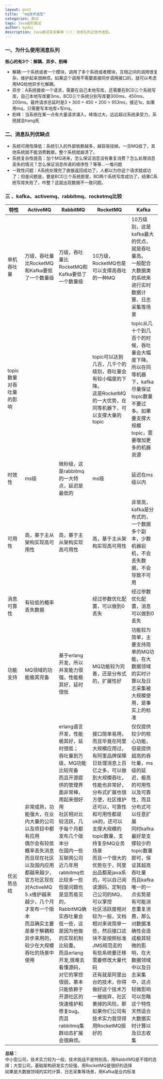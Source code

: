```yaml
---
layout: post
title:  "mq技术选型"
categories: 面试
tags: Java高阶面试
author: mydai
description: Java面试突击集锦（一）：消息队列之技术选型。
---
```



### 一、为什么使用消息队列
**核心的有3个：解耦、异步、削峰**
- 解耦:一个系统或者一个模块，调用了多个系统或者模块，互相之间的调用很复杂，维护起来很麻烦。如果这个调用不需要直接同步调用接口的，就可以考虑用MQ给他异步化解耦。
- 异步：A系统接收一个请求，需要在自己本地写库，还需要在BCD三个系统写库，自己本地写库要3ms，BCD三个系统分别写库要300ms、450ms、200ms。最终请求总延时是3 + 300 + 450 + 200 = 953ms，接近1s，如果用mq，只需要写本地库+写mq。
- 削峰：当系统在某一点有大量请求涌入，峰值过大，远远超过系统承受力，系统就会hang死

### 二、消息队列优缺点
- 系统可用性降低：系统引入的外部依赖越多，越容易挂掉。一旦MQ挂了，其他系统就不能消费数据，整个系统就崩溃了。
- 系统复杂性提高：加个MQ进来，怎么保证消息没有重复消费？怎么处理消息丢失的情况？怎么保证消息传递的顺序性？等等...一堆问题
- 一致性问题：A系统处理完了直接返回成功了，人都以为你这个请求就成功了；但是问题是，要是BCD三个系统那里，BD两个系统写库成功了，结果C系统写库失败了，咋整？这就出现数据不一致问题。

### 三 、kafka、activemq、rabbitmq、rocketmq比较

特性 | ActiveMQ | RabbitMQ | RocketMQ | Kafka
---|---|---|---|---
单机吞吐量 | 万级，吞吐量比RocketMQ和Kafka要低了一个数量级| 万级，吞吐量比RocketMQ和Kafka要低了一个数量级 | 10万级，RocketMQ也是可以支撑高吞吐的一种MQ|10万级别，这是kafka最大的优点，就是吞吐量高。<br/>一般配合大数据类的系统来进行实时数据计算、日志采集等场景
topic数量对吞吐量的影响 | | |topic可以达到几百，几千个的级别，吞吐量会有较小幅度的下降。<br/>这是RocketMQ的一大优势，在同等机器下，可以支撑大量的topic|topic从几十个到几百个的时候，吞吐量会大幅度下降。<br/>所以在同等机器下，kafka尽量保证topic数量不要过多。如果要支撑大规模topic，需要增加更多的机器资源
时效性 | ms级| 微秒级，这是rabbitmq的一大特点，延迟是最低的| ms级 |延迟在ms级以内
可用性 | 高，基于主从架构实现高可用性| 高，基于主从架构实现高可用性| 高，基于主从架构实现高可用性 |非常高，kafka是分布式的，一个数据多个副本，少数机器宕机，不会丢失数据，不会导致不可用
消息可靠性 |有较低的概率丢失数据| |经过参数优化配置，可以做到0丢失 |经过参数优化配置，消息可以做到0丢失
功能支持 | MQ领域的功能极其完备| 基于erlang开发，所以并发能力很强，性能极其好，延时很低| MQ功能较为完善，还是分布式的，扩展性好|功能较为简单，主要支持简单的MQ功能，在大数据领域的实时计算以及日志采集被大规模使用，是事实上的标准
优劣势总结 |非常成熟，功能强大，在业内大量的公司以及项目中都有应用<br/>偶尔会有较低概率丢失消息<br/>而且现在社区以及国内应用都越来越少，官方社区现在对ActiveMQ 5.x维护越来越少，几个月才发布一个版本<br/>而且确实主要是基于解耦和异步来用的，较少在大规模吞吐的场景中使用|erlang语言开发，性能极其好，延时很低；<br/>吞吐量到万级，MQ功能比较完备<br/>而且开源提供的管理界面非常棒，用起来很好用<br/>社区相对比较活跃，几乎每个月都发布几个版本分<br/>在国内一些互联网公司近几年用rabbitmq也比较多一些<br/>但是问题也是显而易见的，RabbitMQ确实吞吐量会低一些，这是因为他做的实现机制比较重。<br/>而且erlang开发,很难去看懂源码，对它的掌控很弱，基本只能依赖于开源社区的快速维护和修复bug。<br/>而且rabbitmq集群动态扩展会很麻烦。|接口简单易用，而且毕竟在阿里大规模应用过，有阿里品牌保障<br/>日处理消息上百亿之多，可以做到大规模吞吐，性能也非常好，分布式扩展也很方便，社区维护还可以，可靠性和可用性都是ok的，还可以支撑大规模的topic数量，支持复杂MQ业务场景<br/>而且一个很大的优势在于，阿里出品都是java系的，可以自己阅读源码，定制自己公司的MQ，可以掌控<br/>社区活跃度相对较为一般，文档相对来说简单一些，然后接口这块不是按照标准JMS规范走的有些系统要迁移需要修改大量代码<br/>还有就是阿里出台的技术，你得做好这个技术万一被抛弃，社区黄掉的风险，那如果你们公司有技术实力我觉得用RocketMQ挺好的|仅仅提供较少的核心功能，但是提供超高的吞吐量，ms级的延迟，极高的可用性以及可靠性，而且分布式可以任意扩展<br/>同时kafka最好是支撑较少的topic数量即可，保证其超高吞吐量<br/>而且kafka唯一的一点劣势是有可能消息重复消费，那么对数据准确性会造成极其轻微的影响，在大数据领域中以及日志采集中，这点轻微影响可以忽略<br/>这个特性天然适合大数据实时计算以及日志收集

**总结：**<br/>
中小型公司，技术实力较为一般，技术挑战不是特别高，用RabbitMQ是不错的选择；大型公司，基础架构研发实力较强，用RocketMQ是很好的选择<br/>
如果是大数据领域的实时计算、日志采集等场景，用Kafka是业内标准